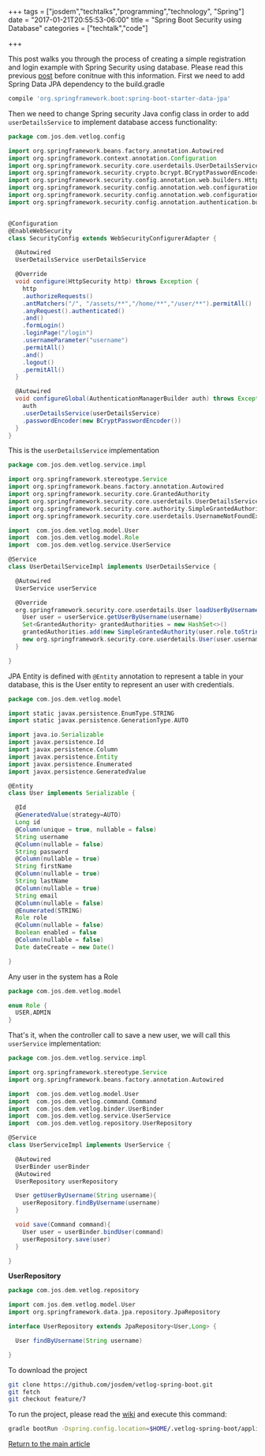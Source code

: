 +++
tags = ["josdem","techtalks","programming","technology", "Spring"]
date = "2017-01-21T20:55:53-06:00"
title = "Spring Boot Security using Database"
categories = ["techtalk","code"]

+++

This post walks you through the process of creating a simple registration and login example with Spring Security using database. Please read this previous [post](/techtalk/spring/spring_boot_security) before conitnue with this information. First we need to add Spring Data JPA dependency to the build.gradle

```groovy
compile 'org.springframework.boot:spring-boot-starter-data-jpa'
```

Then we need to change Spring security Java config class in order to add `userDetailsService` to implement database access functionality:

```groovy
package com.jos.dem.vetlog.config

import org.springframework.beans.factory.annotation.Autowired
import org.springframework.context.annotation.Configuration
import org.springframework.security.core.userdetails.UserDetailsService
import org.springframework.security.crypto.bcrypt.BCryptPasswordEncoder
import org.springframework.security.config.annotation.web.builders.HttpSecurity
import org.springframework.security.config.annotation.web.configuration.EnableWebSecurity
import org.springframework.security.config.annotation.web.configuration.WebSecurityConfigurerAdapter
import org.springframework.security.config.annotation.authentication.builders.AuthenticationManagerBuilder


@Configuration
@EnableWebSecurity
class SecurityConfig extends WebSecurityConfigurerAdapter {

  @Autowired
  UserDetailsService userDetailsService

  @Override
  void configure(HttpSecurity http) throws Exception {
    http
    .authorizeRequests()
    .antMatchers("/", "/assets/**","/home/**","/user/**").permitAll()
    .anyRequest().authenticated()
    .and()
    .formLogin()
    .loginPage("/login")
    .usernameParameter("username")
    .permitAll()
    .and()
    .logout()
    .permitAll()
  }

  @Autowired
  void configureGlobal(AuthenticationManagerBuilder auth) throws Exception {
    auth
    .userDetailsService(userDetailsService)
    .passwordEncoder(new BCryptPasswordEncoder())
  }
}
```

This is the `userDetailsService` implementation

```groovy
package com.jos.dem.vetlog.service.impl

import org.springframework.stereotype.Service
import org.springframework.beans.factory.annotation.Autowired
import org.springframework.security.core.GrantedAuthority
import org.springframework.security.core.userdetails.UserDetailsService
import org.springframework.security.core.authority.SimpleGrantedAuthority
import org.springframework.security.core.userdetails.UsernameNotFoundException

import  com.jos.dem.vetlog.model.User
import  com.jos.dem.vetlog.model.Role
import  com.jos.dem.vetlog.service.UserService

@Service
class UserDetailServiceImpl implements UserDetailsService {

  @Autowired
  UserService userService

  @Override
  org.springframework.security.core.userdetails.User loadUserByUsername(String username) throws UsernameNotFoundException {
    User user = userService.getUserByUsername(username)
    Set<GrantedAuthority> grantedAuthorities = new HashSet<>()
    grantedAuthorities.add(new SimpleGrantedAuthority(user.role.toString()))
    new org.springframework.security.core.userdetails.User(user.username, user.password, grantedAuthorities)
  }

}
```

JPA Entity is defined with `@Entity` annotation to represent a table in your database, this is the User entity to represent an user with credentials.

```groovy
package com.jos.dem.vetlog.model

import static javax.persistence.EnumType.STRING
import static javax.persistence.GenerationType.AUTO

import java.io.Serializable
import javax.persistence.Id
import javax.persistence.Column
import javax.persistence.Entity
import javax.persistence.Enumerated
import javax.persistence.GeneratedValue

@Entity
class User implements Serializable {

  @Id
  @GeneratedValue(strategy=AUTO)
  Long id
  @Column(unique = true, nullable = false)
  String username
  @Column(nullable = false)
  String password
  @Column(nullable = true)
  String firstName
  @Column(nullable = true)
  String lastName
  @Column(nullable = true)
  String email
  @Column(nullable = false)
  @Enumerated(STRING)
  Role role
  @Column(nullable = false)
  Boolean enabled = false
  @Column(nullable = false)
  Date dateCreate = new Date()

}
```

Any user in the system has a Role

```groovy
package com.jos.dem.vetlog.model

enum Role {
  USER,ADMIN
}
```

That's it, when the controller call to save a new user, we will call this `userService` implementation:

```groovy
package com.jos.dem.vetlog.service.impl

import org.springframework.stereotype.Service
import org.springframework.beans.factory.annotation.Autowired

import  com.jos.dem.vetlog.model.User
import  com.jos.dem.vetlog.command.Command
import  com.jos.dem.vetlog.binder.UserBinder
import  com.jos.dem.vetlog.service.UserService
import  com.jos.dem.vetlog.repository.UserRepository

@Service
class UserServiceImpl implements UserService {

  @Autowired
  UserBinder userBinder
  @Autowired
  UserRepository userRepository

  User getUserByUsername(String username){
    userRepository.findByUsername(username)
  }

  void save(Command command){
    User user = userBinder.bindUser(command)
    userRepository.save(user)
  }

}
```

**UserRepository**

```groovy
package com.jos.dem.vetlog.repository

import com.jos.dem.vetlog.model.User
import org.springframework.data.jpa.repository.JpaRepository

interface UserRepository extends JpaRepository<User,Long> {

  User findByUsername(String username)

}
```

To download the project

```bash
git clone https://github.com/josdem/vetlog-spring-boot.git
git fetch
git checkout feature/7
```

To run the project, please read the [wiki](https://github.com/josdem/vetlog-spring-boot/wiki) and execute this command:

```bash
gradle bootRun -Dspring.config.location=$HOME/.vetlog-spring-boot/application-development.yml
```


[Return to the main article](/techtalk/spring)


